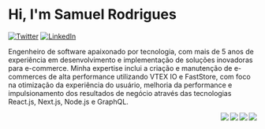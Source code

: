 # Hi, I'm Samuel Rodrigues 

[![Twitter](https://img.shields.io/static/v1?label=Twitter&message=%20&color=blue&logo=Twitter&style=flat-square&logoColor=white)](https://www.twitter.com/)
[![LinkedIn](https://img.shields.io/static/v1?label=LinkedIn&message=%20&color=blue&logo=LinkedIn&style=flat-square&logoColor=white)](https://www.linkedin.com/in/samuel-rodrigues-48638618b/)

Engenheiro de software apaixonado por tecnologia, com mais de 5 anos de experiência em desenvolvimento e implementação de soluções inovadoras para e-commerce. Minha expertise inclui a criação e manutenção de e-commerces de alta performance utilizando VTEX IO e FastStore, com foco na otimização da experiência do usuário, melhoria da performance e impulsionamento dos resultados de negócio através das tecnologias React.js, Next.js, Node.js e GraphQL.

<img align="right" src="https://img.shields.io/badge/VTEX-181717?logo=vtex&logoColor=white&color=red" />
<img align="right" src="https://img.shields.io/badge/JamStack-181717?logo=Jamstack&logoColor=white&color=red" />
<img align="right" src="https://img.shields.io/badge/Typescript-181717?logo=typescript&logoColor=white&color=blue" />
<img align="right" src="https://img.shields.io/badge/React-181717?logo=react&logoColor=white&color=blue" />
